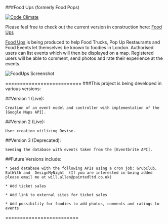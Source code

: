 ###Food Ups (formerly Food Pops)

[![Code Climate](https://codeclimate.com/github/painted/FoodPops/badges/gpa.svg)](https://codeclimate.com/github/painted/FoodPops)

Please feel free to check out the current version in construction here: [Food Ups]

[Food Ups] is being produced to help Food Trucks, Pop Up Restaurants and Food Events let themselves be known to foodies in London.  Authorised users can list events which will then be displayed on a map.  Registered users will be able to comment, send photos and rate their experience at the events.

![FoodUps Screenshot](http://www.paintedchef.com/images/FoodUps.png)

==========================
###This project is being developed in various versions:

##Version 1 (Live):

	Creation of an event model and controller with implementation of the [Google Maps API].

##Version 2 (Live):

	User creation utilizing Devise.

##Version 3 (Deprecated): 

	Seeding the database with events taken from the [Eventbrite API].

##Future Versions include:

	* Seed database with the following APIs using a cron job: GrubClub, EatWith and  DesignMyNight  (If you are interested in being added please email me at will.allen@paintedltd.co.uk)

	* Add ticket sales

	* Add link to external sites for ticket sales

	* Add possibility for foodies to add photos, comments and ratings to events

=========================


[Food Ups]:https://foodups.herokuapp.com/
[Google Maps API]:https://developers.google.com/maps/
[Eventbrite API]:http://developer.eventbrite.com/

